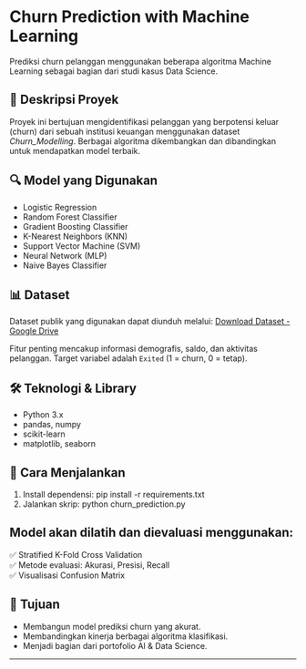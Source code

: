 # Churn Prediction with Machine Learning

Prediksi churn pelanggan menggunakan beberapa algoritma Machine Learning sebagai bagian dari studi kasus Data Science.

## 📌 Deskripsi Proyek
Proyek ini bertujuan mengidentifikasi pelanggan yang berpotensi keluar (churn) dari sebuah institusi keuangan menggunakan dataset *Churn_Modelling*. Berbagai algoritma dikembangkan dan dibandingkan untuk mendapatkan model terbaik.

## 🔍 Model yang Digunakan
- Logistic Regression
- Random Forest Classifier
- Gradient Boosting Classifier
- K-Nearest Neighbors (KNN)
- Support Vector Machine (SVM)
- Neural Network (MLP)
- Naive Bayes Classifier

## 📊 Dataset
Dataset publik yang digunakan dapat diunduh melalui:
[Download Dataset - Google Drive](https://drive.google.com/uc?export=download&id=1-hU2LbBBbip_9bdxko6Z6RrRrsBt90IC)

Fitur penting mencakup informasi demografis, saldo, dan aktivitas pelanggan. Target variabel adalah `Exited` (1 = churn, 0 = tetap).

## 🛠️ Teknologi & Library
- Python 3.x
- pandas, numpy
- scikit-learn
- matplotlib, seaborn

## 🚀 Cara Menjalankan
1. Install dependensi:
   pip install -r requirements.txt
2. Jalankan skrip:
   python churn_prediction.py


## Model akan dilatih dan dievaluasi menggunakan:
✅ Stratified K-Fold Cross Validation  
✅ Metode evaluasi: Akurasi, Presisi, Recall  
✅ Visualisasi Confusion Matrix  

## 🎯 Tujuan
- Membangun model prediksi churn yang akurat.
- Membandingkan kinerja berbagai algoritma klasifikasi.
- Menjadi bagian dari portofolio AI & Data Science.

---
